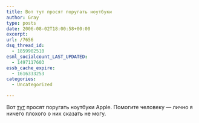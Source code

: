 ```yaml
---
title: Вот тут просят поругать ноутбуки
author: Gray
type: posts
date: 2006-08-02T18:00:58+00:00
excerpt:
url: /7656
dsq_thread_id:
  - 1859902510
esml_socialcount_LAST_UPDATED:
  - 1497117603
essb_cache_expire:
  - 1616333253
categories:
  - Uncategorized

---
```








Вот <a href="http://nmlss.com/wp/?p=237" target="_blank">тут</a> просят поругать ноутбуки Apple. Помогите человеку &#8212; лично я ничего плохого о них сказать не могу.